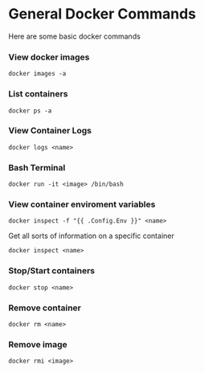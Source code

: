 # General Docker Commands

Here are some basic docker commands

### View docker images

`docker images -a`

### List containers

`docker ps -a`

### View Container Logs

`docker logs <name>`

### Bash Terminal

`docker run -it <image> /bin/bash`

### View container enviroment variables

`docker inspect -f "{{ .Config.Env }}" <name>`

Get all sorts of information on a specific container

`docker inspect <name>`

### Stop/Start containers

`docker stop <name>`

### Remove container

`docker rm <name>`

### Remove image

`docker rmi <image>`

